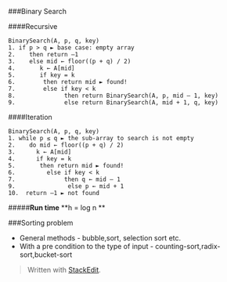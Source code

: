 
###Binary Search 

####Recursive

```
BinarySearch(A, p, q, key)
1. if p > q ► base case: empty array
2.    then return –1
3.    else mid ← floor((p + q) / 2)
4.       k ← A[mid]
5.       if key = k
6.        then return mid ► found!
7.        else if key < k
8.              then return BinarySearch(A, p, mid – 1, key)
9.              else return BinarySearch(A, mid + 1, q, key)
```

####Iteration
```
BinarySearch(A, p, q, key)
1. while p ≤ q ► the sub-array to search is not empty
2.    do mid ← floor((p + q) / 2)
3.      k ← A[mid]
4.      if key = k
5.       then return mid ► found!
6.         else if key < k
7.              then q ← mid – 1
9.               else p ← mid + 1
10.  return –1 ► not found 
```
#####**Run time**
**h = log n **

###Sorting problem

* General methods - bubble,sort, selection sort etc.
* With a pre condition to the type of input - counting-sort,radix-sort,bucket-sort



> Written with [StackEdit](https://stackedit.io/).
<!--stackedit_data:
eyJoaXN0b3J5IjpbMTY5OTk1NjE5M119
-->